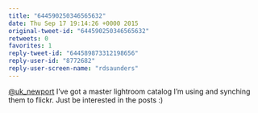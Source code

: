 ```yaml
---
title: "644590250346565632"
date: Thu Sep 17 19:14:26 +0000 2015
original-tweet-id: "644590250346565632"
retweets: 0
favorites: 1
reply-tweet-id: "644589873312198656"
reply-user-id: "8772682"
reply-user-screen-name: "rdsaunders"
---
```

<a href="https://twitter.com/uk_newport">@uk_newport</a> I’ve got a master lightroom catalog I’m using and synching them to flickr. Just be interested in the posts :)
